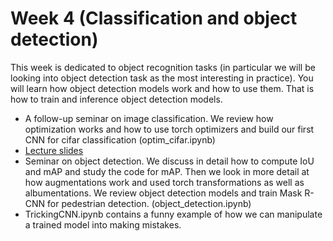 # Week 4 (Classification and object detection)

This week is dedicated to object recognition tasks (in particular we will be looking into object detection task as the most interesting in practice). You will learn
how object detection models work and how to use them. That is how to train and
inference object detection models.

* A follow-up seminar on image classification. We review how optimization works and
how to use torch optimizers and build our first CNN for cifar classification (optim_cifar.ipynb)
* [Lecture slides](https://docs.google.com/presentation/d/1-B0z3TWHLZmCHbcK4nEjTLkz5Ka3m8-P98yPwXshFso/edit#slide=id.g295ea1ffee4_0_134)
* Seminar on object detection. We discuss in detail how to compute IoU and mAP and
study the code for mAP. Then we look in more detail at how augmentations work and
used torch transformations as well as albumentations. We review object detection
models and train Mask R-CNN for pedestrian detection. (object_detection.ipynb)
* TrickingCNN.ipynb contains a funny example of how we can manipulate a trained model into making mistakes.
